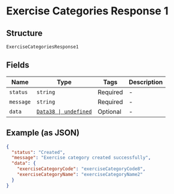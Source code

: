 
# Exercise Categories Response 1

## Structure

`ExerciseCategoriesResponse1`

## Fields

| Name | Type | Tags | Description |
|  --- | --- | --- | --- |
| `status` | `string` | Required | - |
| `message` | `string` | Required | - |
| `data` | [`Data38 \| undefined`](../../doc/models/data-38.md) | Optional | - |

## Example (as JSON)

```json
{
  "status": "Created",
  "message": "Exercise category created successfully",
  "data": {
    "exerciseCategoryCode": "exerciseCategoryCode8",
    "exerciseCategoryName": "exerciseCategoryName2"
  }
}
```

